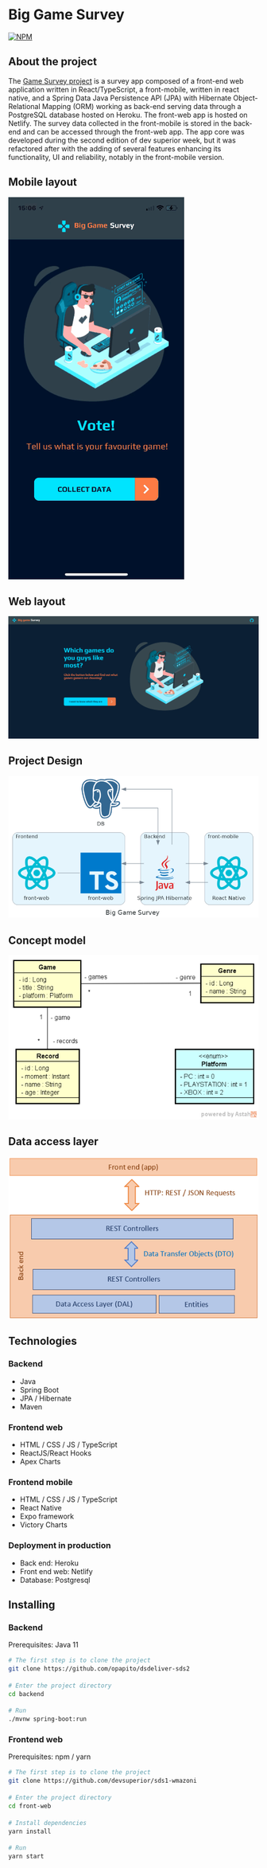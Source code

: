 # Big Game Survey

[![NPM](https://img.shields.io/npm/l/react)](https://github.com/opapito/dspesquisa/blob/master/LICENSE)

## About the project

The [Game Survey project](https://sds1-opapito.netlify.app/ "Game Survey") is a  survey app composed of a front-end web application written in React/TypeScript, a front-mobile, written in react native, and a Spring Data Java Persistence API (JPA) with Hibernate Object-Relational Mapping (ORM) working as back-end serving data through a PostgreSQL database hosted on Heroku. The front-web app is hosted on Netlify. The survey data collected in the front-mobile is stored in the back-end and can be accessed through the front-web app. The app core was developed during the second edition of dev superior week, but it was refactored after with the adding of several features enhancing its functionality, UI and reliability, notably in the front-mobile version.

## Mobile layout

![alt text](img/biggamesurvey.gif "Title Text")

## Web layout

![Web 1](img/biggamesurveywebVIEW.gif)

## Project Design

![Project Design](img/biggamesurveyPS.png)

## Concept model

![Concept model](img/biggamesurveyCM.png)

## Data access layer

![Data access layer](img/biggamesurveyDAL.png)

## Technologies

### Backend

- Java
- Spring Boot
- JPA / Hibernate
- Maven

### Frontend web

- HTML / CSS / JS / TypeScript
- ReactJS/React Hooks
- Apex Charts

### Frontend mobile

- HTML / CSS / JS / TypeScript
- React Native
- Expo framework
- Victory Charts


### Deployment in production

- Back end: Heroku
- Front end web: Netlify
- Database: Postgresql

## Installing

### Backend

Prerequisites: Java 11

```bash
# The first step is to clone the project
git clone https://github.com/opapito/dsdeliver-sds2

# Enter the project directory
cd backend

# Run
./mvnw spring-boot:run
```

### Frontend web

Prerequisites: npm / yarn

```bash
# The first step is to clone the project
git clone https://github.com/devsuperior/sds1-wmazoni

# Enter the project directory
cd front-web

# Install dependencies
yarn install

# Run
yarn start
```
